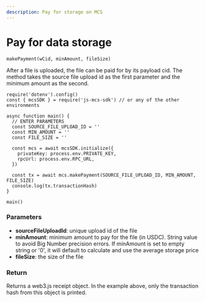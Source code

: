 ```yaml
---
description: Pay for storage on MCS
---
```


# Pay for data storage

`makePayment(wCid, minAmount, fileSize)`

After a file is uploaded, the file can be paid for by its payload cid. The method takes the source file upload id as the first parameter and the minimum amount as the second.

```
require('dotenv').config()
const { mcsSDK } = require('js-mcs-sdk') // or any of the other environments

async function main() {
  // ENTER PARAMETERS
  const SOURCE_FILE_UPLOAD_ID = ''
  const MIN_AMOUNT = ''
  const FILE_SIZE = ''
  
  const mcs = await mcsSDK.initialize({
    privateKey: process.env.PRIVATE_KEY,
    rpcUrl: process.env.RPC_URL,
  })
   
  const tx = await mcs.makePayment(SOURCE_FILE_UPLOAD_ID, MIN_AMOUNT, FILE_SIZE)
  console.log(tx.transactionHash)
}

main()
```

### Parameters

* **sourceFileUploadId**: unique upload id of the file
* **minAmount**: minimum amount to pay for the file (in USDC). String value to avoid Big Number precision errors. If minAmount is set to empty string or '0', it will default to calculate and use the average storage price
* **fileSize**: the size of the file

### Return

Returns a web3.js receipt object. In the example above, only the transaction hash from this object is printed.

